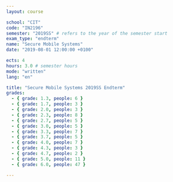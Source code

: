 ```yaml
---
layout: course

school: "CIT"
code: "IN2196"
semester: "2019SS" # refers to the year of the semester start
exam_type: "endterm"
name: "Secure Mobile Systems"
date: "2019-08-01 12:00:00 +0100"

ects: 4
hours: 3.0 # semester hours
mode: "written"
lang: "en"

title: "Secure Mobile Systems 2019SS Endterm"
grades:
  - { grade: 1.3, people: 6 }
  - { grade: 1.7, people: 3 }
  - { grade: 2.0, people: 3 }
  - { grade: 2.3, people: 8 }
  - { grade: 2.7, people: 5 }
  - { grade: 3.0, people: 5 }
  - { grade: 3.3, people: 7 }
  - { grade: 3.7, people: 5 }
  - { grade: 4.0, people: 7 }
  - { grade: 4.3, people: 3 }
  - { grade: 4.7, people: 2 }
  - { grade: 5.0, people: 11 }
  - { grade: 6.0, people: 47 }

---
```



